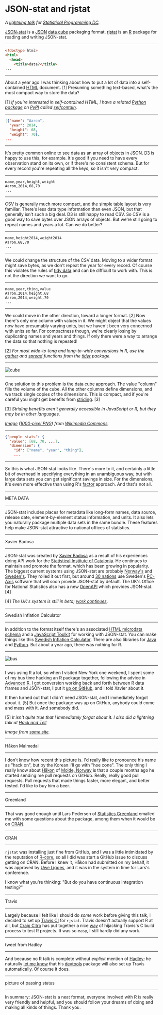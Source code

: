 # JSON-stat and rjstat

*A [lightning talk](http://www.meetup.com/stats-prog-dc/events/177772502/) for [Statistical Programming DC](http://www.meetup.com/stats-prog-dc/).*

[JSON-stat](http://json-stat.org/) is a [JSON](http://json.org/) [data cube](http://en.wikipedia.org/wiki/Data_cube) packaging format. [rjstat](https://github.com/ajschumacher/rjstat) is an [R](http://www.r-project.org/) package for reading and writing JSON-stat.


-----

```html
<!doctype html>
<html>
  <head>
    <title>data?</title>
...
```

-----

About a year ago I was thinking about how to put a lot of data into a self-contained [HTML](http://en.wikipedia.org/wiki/HTML) document. [1] Presuming something text-based, what's the most compact way to store the data?

[1] *If you're interested in self-contained HTML, I have a related [Python](https://www.python.org/) [package](https://pypi.python.org/pypi/selfcontain/) on [PyPI](https://pypi.python.org/) called [selfcontain](https://github.com/ajschumacher/selfcontain).*


-----

```json
[{"name": "Aaron",
  "year": 2014,
  "height": 68,
  "weight": 70},
...
```

-----

It's pretty common online to see data as an array of objects in JSON. [D3](http://d3js.org/) is happy to use this, for example. It's good if you need to have every observation stand on its own, or if there's no consistent schema. But for every record you're repeating all the keys, so it isn't very compact.


-----

```nohighlight
name,year,height,weight
Aaron,2014,68,70
...
```

-----

[CSV](http://en.wikipedia.org/wiki/Comma-separated_values) is generally much more compact, and the simple table layout is very familiar. There's less data type information than even JSON, but that generally isn't such a big deal. D3 is still happy to read CSV. So CSV is a good way to save bytes over JSON arrays of objects. But we're still going to repeat names and years a lot. Can we do better?


-----

```nohighlight
name,height2014,weight2014
Aaron,68,70
...
```

-----

We could change the structure of the CSV data. Moving to a wider format might save bytes, as we don't repeat the year for every record. Of course this violates the rules of [tidy data](http://vita.had.co.nz/papers/tidy-data.pdf) and can be difficult to work with. This is not the direction we want to go.


-----

```nohighlight
name,year,thing,value
Aaron,2014,height,68
Aaron,2014,weight,70
...
```

-----

We could move in the other direction, toward a longer format. [2] Now there's only one column with values in it. We might object that the values now have presumably varying units, but we haven't been very concerned with units so far. For compactness though, we're clearly losing by duplicating names and years and things. If only there were a way to arrange the data so that nothing is repeated!

[2] *For most wide-to-long and long-to-wide conversions in R, use the [gather](http://rpackages.ianhowson.com/cran/tidyr/man/gather.html) and [spread](http://rpackages.ianhowson.com/cran/tidyr/man/spread.html) functions from the [tidyr](https://github.com/hadley/tidyr) package.*


-----

![cube](cube.png)

-----

One solution to this problem is the data cube approach. The value "column" fills the volume of the cube. All the other columns define dimensions, and we track single copies of the dimensions. This is compact, and if you're careful you might get benefits from [striding](http://en.wikipedia.org/wiki/Stride_of_an_array). [3]

[3] *Striding benefits aren't generally accessible in JavaScript or R, but they may be in other languages.*

*[Image](http://commons.wikimedia.org/wiki/File:Necker_cube.svg) ([1000-pixel PNG](http://upload.wikimedia.org/wikipedia/commons/thumb/e/e7/Necker_cube.svg/1000px-Necker_cube.svg.png)) from [Wikimedia Commons](http://commons.wikimedia.org/).*


-----

```json
{"people stats": {
  "value": [68, 70, ...],
  "dimension": {
    "id": ["name", "year", "thing"],
    ...
```

-----

So this is what JSON-stat looks like. There's more to it, and certainly a little bit of overhead in specifying everything in an unambiguous way, but with large data sets you can get significant savings in size. For the dimensions, it's even more effective than using R's [factor](http://www.stat.berkeley.edu/~s133/factors.html) approach. And that's not all.


-----

META DATA

-----

JSON-stat includes places for metadata like long-form names, data source, release date, element-by-element status information, and units. It also lets you naturally package multiple data sets in the same bundle. These features help make JSON-stat attractive to national offices of statistics.


-----

Xavier Badosa

-----

JSON-stat was created by [Xavier Badosa](https://twitter.com/badosa) as a result of his experiences doing API work for the [Statistical Institute of Catalonia](http://www.idescat.cat/en/). He continues to maintain and promote the format, which has been growing in popularity. The biggest current systems using JSON-stat are probably [Norway's](http://data.ssb.no/api/?lang=en) and [Sweden's](http://www.scb.se/en_/About-us/Open-data-API/API-for-the-Statistical-Database-/). They rolled it out first, but around [30 nations](http://www.scb.se/sv_/PC-Axis/Programs/PX-Web/PX-Web-examples/) use Sweden's [PC-Axis](http://www.scb.se/sv_/PC-Axis/Start/) software that will soon provide JSON-stat by default. The UK's Office for National Statistics also has a new [OpenAPI](https://www.ons.gov.uk/ons/apiservice/web/apiservice/home) which provides JSON-stat. [4]

[4] *The UK's system is still in beta; [work continues](https://github.com/ONSdigital/rjstat/issues/1#issuecomment-60169917).*


-----

Swedish Inflation Calculator

-----

In addition to the format itself there's an associated [HTML microdata schema](http://json-stat.org/schema/) and a [JavaScript Toolkit](http://json-stat.com/) for working with JSON-stat. You can make things like this [Swedish Inflation Calculator](http://bl.ocks.org/badosa/20735ba5bbecbc079d78). There are also libraries for [Java](https://github.com/hamnis/json-stat.java) and [Python](https://pypi.python.org/pypi/pyjstat/). But about a year ago, there was nothing for R.


-----

![bus](bus.png)

-----

I was using R a lot, so when I visited New York one weekend, I spent some of my bus time hacking an R package together, following the advice in [Advanced R](http://adv-r.had.co.nz/). I got conversion working back and forth between R data frames and JSON-stat, I put it [up on GitHub](https://github.com/ajschumacher/rjstat), and I told Xavier about it.

It then turned out that I didn't need JSON-stat, and I immediately forgot about it. [5] But once the package was up on GitHub, anybody could come and mess with it. And somebody did.

[5] *It isn't quite true that I immediately forgot about it. I also did a lightning talk at [Hack and Tell](http://dc.hackandtell.org/2013/11/21/round-3.html).*

*Image from [some site](http://agendadirectaonline.com/wp-content/uploads/2012/06/Bus-up-to-55-pax..png).*


-----

Håkon Malmedal

-----

I don't know how recent this picture is. I'd really like to pronounce his name as "hack on", but by the Korean I'll go with "hoe cone". The only thing I really know about [Håkon](https://twitter.com/hmalmedal) of [Molde, Norway](http://en.wikipedia.org/wiki/Molde) is that a couple months ago he started sending me pull requests on GitHub. Really, really good pull requests. Pull requests that made things faster, more elegant, and better tested. I'd like to buy him a beer.


-----

Greenland

-----

That was good enough until Lars Pedersen of [Statistics Greenland](http://www.stat.gl/default.asp?lang=en) emailed me with some questions about the package, among them when it would be on [CRAN](http://cran.r-project.org/submit.html).


-----

CRAN

-----

`rjstat` was installing just fine from GitHub, and I was a little intimidated by the reputation of [R-core](http://www.r-project.org/contributors.html), so all I did was start a GitHub issue to discuss getting on CRAN. Before I knew it, Håkon had submitted on my behalf, it was approved by [Uwe Ligges](http://www.statistik.tu-dortmund.de/ligges.html), and it was in the system in time for Lars's conference.

I know what you're thinking: "But do you have continuous integration testing?"


-----

Travis

-----

Largely because I felt like I should do *some* work before giving this talk, I decided to set up [Travis CI](https://travis-ci.org/) for `rjstat`. Travis doesn't actually support R at all, but [Craig Citro](https://github.com/craigcitro) has put together a nice [way](https://github.com/craigcitro/r-travis) of hijacking Travis's C build process to test R projects. It was so easy, I still hardly did any work.


-----

tweet from Hadley

-----

And because no R talk is complete without *explicit* mention of [Hadley](https://twitter.com/hadleywickham): he naturally [let me know](https://twitter.com/hadleywickham/status/521303521036349440) that his [devtools](https://github.com/hadley/devtools) package will also set up Travis automatically. Of course it does.


-----

picture of passing status

-----

In summary: JSON-stat is a neat format, everyone involved with R is really very friendly and helpful, and you should follow your dreams of doing and making all kinds of things. Thank you.
